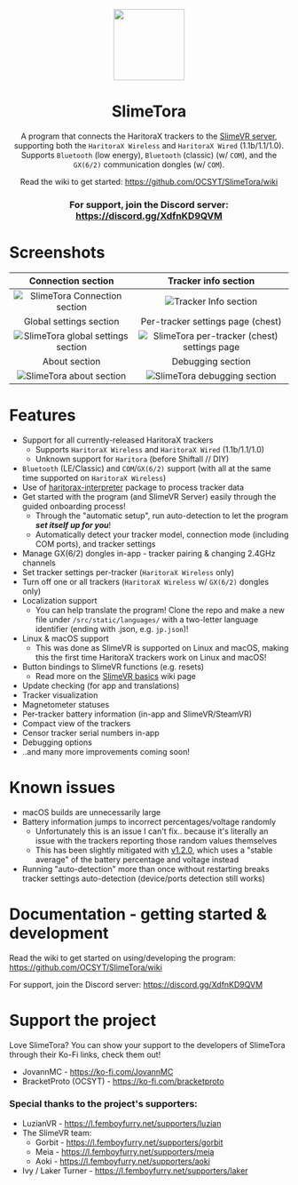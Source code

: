 <!--suppress HtmlDeprecatedAttribute -->
<div align="center">
<img src="docs/icon.png" width="128px">

# SlimeTora

A program that connects the HaritoraX trackers to the [SlimeVR server](https://docs.slimevr.dev/server/index.html), supporting both the `HaritoraX Wireless` and `HaritoraX Wired` (1.1b/1.1/1.0). Supports `Bluetooth` (low energy), `Bluetooth` (classic) (w/ `COM`), and the `GX(6/2)` communication dongles (w/ `COM`).

Read the wiki to get started: https://github.com/OCSYT/SlimeTora/wiki

### For support, join the Discord server: https://discord.gg/XdfnKD9QVM

</div>

# Screenshots

|                      Connection section                       |                          Tracker info section                           |
| :-----------------------------------------------------------: | :---------------------------------------------------------------------: |
|   ![SlimeTora Connection section](docs/slimetora_ss_1.png)    |            ![Tracker Info section](docs/slimetora_ss_2.png)             |
|                    Global settings section                    |                    Per-tracker settings page (chest)                    |
| ![SlimeTora global settings section](docs/slimetora_ss_3.png) | ![SlimeTora per-tracker (chest) settings page](docs/slimetora_ss_4.png) |
|                         About section                         |                            Debugging section                            |
|      ![SlimeTora about section](docs/slimetora_ss_5.png)      |         ![SlimeTora debugging section](docs/slimetora_ss_6.png)         |

# Features

-   Support for all currently-released HaritoraX trackers
    -   Supports `HaritoraX Wireless` and `HaritoraX Wired` (1.1b/1.1/1.0)
    -   Unknown support for `Haritora` (before Shiftall // DIY)
-   `Bluetooth` (LE/Classic) and `COM`/`GX(6/2)` support (with all at the same time supported on `HaritoraX Wireless`)
-   Use of [haritorax-interpreter](https://github.com/JovannMC/haritorax-interpreter) package to process tracker data
-   Get started with the program (and SlimeVR Server) easily through the guided onboarding process!
    -   Through the "automatic setup", run auto-detection to let the program **_set itself up for you_**!
    -   Automatically detect your tracker model, connection mode (including COM ports), and tracker settings
-   Manage GX(6/2) dongles in-app - tracker pairing & changing 2.4GHz channels
-   Set tracker settings per-tracker (`HaritoraX Wireless` only)
-   Turn off one or all trackers (`HaritoraX Wireless` w/ `GX(6/2)` dongles only)
-   Localization support
    -   You can help translate the program! Clone the repo and make a new file under `/src/static/languages/` with a two-letter language identifier (ending with .json, e.g. `jp.json`)!
-   Linux & macOS support
    -   This was done as SlimeVR is supported on Linux and macOS, making this the first time HaritoraX trackers work on Linux and macOS!
-   Button bindings to SlimeVR functions (e.g. resets)
    -   Read more on the [SlimeVR basics](https://github.com/OCSYT/SlimeTora/wiki/SlimeVR#resets--calibration) wiki page
-   Update checking (for app and translations)
-   Tracker visualization
-   Magnetometer statuses
-   Per-tracker battery information (in-app and SlimeVR/SteamVR)
-   Compact view of the trackers
-   Censor tracker serial numbers in-app
-   Debugging options
-   ..and many more improvements coming soon!

# Known issues

-   macOS builds are unnecessarily large
-   Battery information jumps to incorrect percentages/voltage randomly
    -   Unfortunately this is an issue I can't fix.. because it's literally an issue with the trackers reporting those random values themselves
    -   This has been slightly mitigated with [v1.2.0](https://github.com/OCSYT/SlimeTora/releases/v1.2.0), which uses a "stable average" of the battery percentage and voltage instead
-   Running "auto-detection" more than once without restarting breaks tracker settings auto-detection (device/ports detection still works)

# Documentation - getting started & development

Read the wiki to get started on using/developing the program: https://github.com/OCSYT/SlimeTora/wiki

For support, join the Discord server: https://discord.gg/XdfnKD9QVM

# Support the project

Love SlimeTora? You can show your support to the developers of SlimeTora through their Ko-Fi links, check them out!

-   JovannMC - https://ko-fi.com/JovannMC
-   BracketProto (OCSYT) - https://ko-fi.com/bracketproto

### Special thanks to the project's supporters:

-   LuzianVR - https://l.femboyfurry.net/supporters/luzian
-   The SlimeVR team:
    -   Gorbit - https://l.femboyfurry.net/supporters/gorbit
    -   Meia - https://l.femboyfurry.net/supporters/meia
    -   Aoki - https://l.femboyfurry.net/supporters/aoki
-   Ivy / Laker Turner - https://l.femboyfurry.net/supporters/laker
